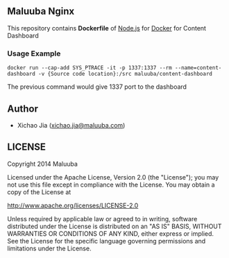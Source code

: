## Maluuba Nginx


This repository contains **Dockerfile** of [Node.js](https://nodejs.org/) for [Docker](https://www.docker.com/) for Content Dashboard



### Usage Example

    docker run --cap-add SYS_PTRACE -it -p 1337:1337 --rm --name=content-dashboard -v {Source code location}:/src maluuba/content-dashboard

The previous command would give 1337 port to the dashboard


## Author

  * Xichao Jia (<xichao.jia@maluuba.com>)

## LICENSE

Copyright 2014 Maluuba

Licensed under the Apache License, Version 2.0 (the "License");
you may not use this file except in compliance with the License.
You may obtain a copy of the License at

  http://www.apache.org/licenses/LICENSE-2.0

Unless required by applicable law or agreed to in writing, software
distributed under the License is distributed on an "AS IS" BASIS,
WITHOUT WARRANTIES OR CONDITIONS OF ANY KIND, either express or implied.
See the License for the specific language governing permissions and
limitations under the License.    
